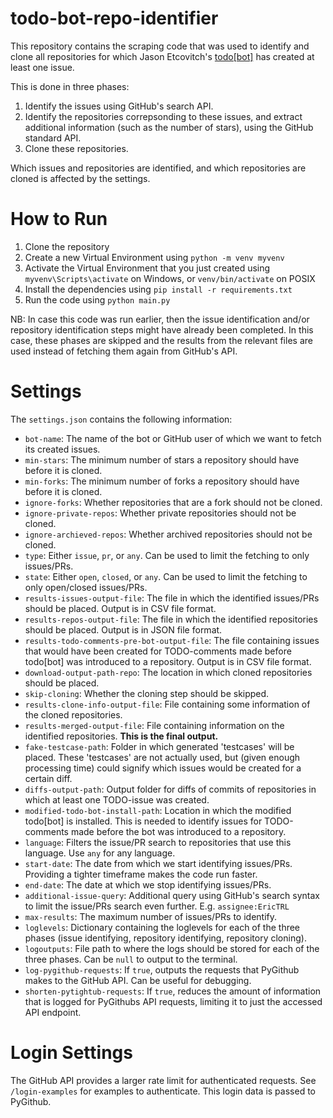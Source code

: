 # todo-bot-repo-identifier
This repository contains the scraping code that was used to identify and clone all repositories for which Jason Etcovitch's [todo[bot]](https://github.com/apps/todo) has created at least one issue.

This is done in three phases:
1. Identify the issues using GitHub's search API.
1. Identify the repositories correpsonding to these issues, and extract additional information (such as the number of stars), using the GitHub standard API.
1. Clone these repositories.

Which issues and repositories are identified, and which repositories are cloned is affected by the settings.

# How to Run
1. Clone the repository
1. Create a new Virtual Environment using `python -m venv myvenv`
1. Activate the Virtual Environment that you just created using `myvenv\Scripts\activate` on Windows, or `venv/bin/activate` on POSIX
1. Install the dependencies using `pip install -r requirements.txt`
1. Run the code using `python main.py`

NB: In case this code was run earlier, then the issue identification and/or repository identification steps might have already been completed. In this case, these phases are skipped and the results from the relevant files are used instead of fetching them again from GitHub's API.

# Settings
The `settings.json` contains the following information:
- `bot-name`: The name of the bot or GitHub user of which we want to fetch its created issues.
- `min-stars`: The minimum number of stars a repository should have before it is cloned.
- `min-forks`: The minimum number of forks a repository should have before it is cloned.
- `ignore-forks`: Whether repositories that are a fork should not be cloned.
- `ignore-private-repos`: Whether private repositories should not be cloned.
- `ignore-archieved-repos`: Whether archived repositories should not be cloned.
- `type`: Either `issue`, `pr`, or `any`. Can be used to limit the fetching to only issues/PRs.
- `state`: Either `open`, `closed`, or `any`. Can be used to limit the fetching to only open/closed issues/PRs.
- `results-issues-output-file`: The file in which the identified issues/PRs should be placed. Output is in CSV file format.
- `results-repos-output-file`: The file in which the identified repositories should be placed. Output is in JSON file format.
- `results-todo-comments-pre-bot-output-file`: The file containing issues that would have been created for TODO-comments made before todo\[bot] was introduced to a repository. Output is in CSV file format.
- `download-output-path-repo`: The location in which cloned repositories should be placed.
- `skip-cloning`: Whether the cloning step should be skipped.
- `results-clone-info-output-file`: File containing some information of the cloned repositories.
- `results-merged-output-file`: File containing information on the identified repositories. **This is the final output.**
- `fake-testcase-path`: Folder in which generated 'testcases' will be placed. These 'testcases' are not actually used, but (given enough processing time) could signify which issues would be created for a certain diff.
- `diffs-output-path`: Output folder for diffs of commits of repositories in which at least one TODO-issue was created.
- `modified-todo-bot-install-path`: Location in which the modified todo\[bot] is installed. This is needed to identify issues for TODO-comments made before the bot was introduced to a repository.
- `language`: Filters the issue/PR search to repositories that use this language. Use `any` for any language.
- `start-date`: The date from which we start identifying issues/PRs. Providing a tighter timeframe makes the code run faster.
- `end-date`: The date at which we stop identifying issues/PRs.
- `additional-issue-query`: Additional query using GitHub's search syntax to limit the issue/PRs search even further. E.g. `assignee:EricTRL`
- `max-results`: The maximum number of issues/PRs to identify.
- `loglevels`: Dictionary containing the loglevels for each of the three phases (issue identifying, repository identifying, repository cloning).
- `logoutputs`: File path to where the logs should be stored for each of the three phases. Can be `null` to output to the terminal.
- `log-pygithub-requests`: If `true`, outputs the requests that PyGithub makes to the GitHub API. Can be useful for debugging.
- `shorten-pytightub-requests`: If `true`, reduces the amount of information that is logged for PyGithubs API requests, limiting it to just the accessed API endpoint.

# Login Settings
The GitHub API provides a larger rate limit for authenticated requests. See `/login-examples` for examples to authenticate. This login data is passed to PyGithub.

